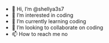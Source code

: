- 👋 Hi, I’m @shellya3s7
- 👀 I’m interested in coding
- 🌱 I’m currently learning coding
- 💞️ I’m looking to collaborate on coding
- 📫 How to reach me no

<!---
shellya3s7/shellya3s7 is a ✨ special ✨ repository because its `README.md` (this file) appears on your GitHub profile.
You can click the Preview link to take a look at your changes.
--->
